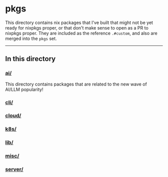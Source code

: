 # pkgs

This directory contains nix packages that I've built that might not be yet ready for nixpkgs proper, or that don't make sense to open as a PR to nixpkgs proper. They are included as the reference `.#custom`, and also are merged into the `pkgs` set.

---

## In this directory

### [ai/](./ai/)

This directory contains packages that are related to the new wave of AI/LLM popularity!

### [cli/](./cli/)

### [cloud/](./cloud/)

### [k8s/](./k8s/)

### [lib/](./lib/)

### [misc/](./misc/)

### [server/](./server/)
